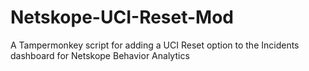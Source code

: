 # Netskope-UCI-Reset-Mod
A Tampermonkey script for adding a UCI Reset option to the Incidents dashboard for Netskope Behavior Analytics
